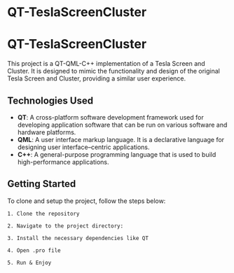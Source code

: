 # QT-TeslaScreenCluster

# QT-TeslaScreenCluster

This project is a QT-QML-C++ implementation of a Tesla Screen and Cluster. It is designed to mimic the functionality and design of the original Tesla Screen and Cluster, providing a similar user experience.

## Technologies Used

- **QT**: A cross-platform software development framework used for developing application software that can be run on various software and hardware platforms.
- **QML**: A user interface markup language. It is a declarative language for designing user interface–centric applications.
- **C++**: A general-purpose programming language that is used to build high-performance applications.

## Getting Started

To clone and setup the project, follow the steps below:

```
1. Clone the repository

2. Navigate to the project directory:

3. Install the necessary dependencies like QT

4. Open .pro file

5. Run & Enjoy
```
